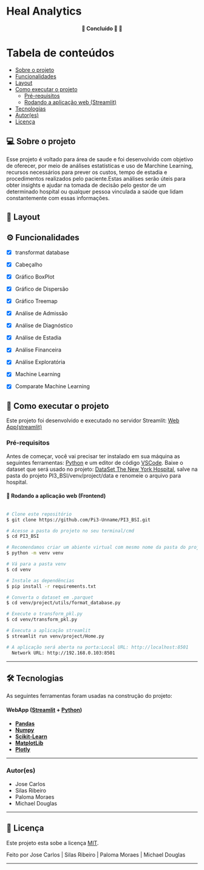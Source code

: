 # Heal Analytics

<h4 align="center">
	🚧   Concluído 🚀 🚧
</h4>

Tabela de conteúdos
=================
<!--ts-->
   * [Sobre o projeto](#-sobre-o-projeto)
   * [Funcionalidades](#-funcionalidades)
   * [Layout](#-layout)
   * [Como executar o projeto](#-como-executar-o-projeto)
     * [Pré-requisitos](#pré-requisitos)
     * [Rodando a aplicação web (Streamlit)](#user-content--rodando-a-aplicação-web-frontend)
   * [Tecnologias](#-tecnologias)
   * [Autor(es)](#-autor(es))
   * [Licença](#user-content--licença)
<!--te-->


## 💻 Sobre o projeto

Esse projeto é voltado para área de saude e foi desenvolvido com objetivo de oferecer, por meio de análises estatísticas e uso de Marchine Learning, recursos necessários para prever os custos, tempo de estadia e procedimentos realizados pelo paciente.Estas análises serão úteis para obter insights e ajudar na tomada de decisão pelo gestor de um determinado hospital ou qualquer pessoa vinculada a saúde que lidam constantemente com essas informações.

## 🎨 Layout

## ⚙️ Funcionalidades

- [x] transformat database
- [x] Cabeçalho
- [x] Gráfico BoxPlot
- [x] Gráfico de Dispersão
- [x] Gráfico Treemap
- [x] Análise de Admissão
- [x] Análise de Diagnóstico
- [x] Análise de Estadia
- [x] Análise Financeira
- [x] Análise Exploratória
- [x] Machine Learning
- [x] Comparate Machine Learning



## 🚀 Como executar o projeto

Este projeto foi desenvolvido e executado no servidor Streamlit:  [Web App(streamlit)](https://streamlit.io)



### Pré-requisitos

Antes de começar, você vai precisar ter instalado em sua máquina as seguintes ferramentas:
[Python](https://www.python.org/downloads/) e um editor de código [VSCode](https://code.visualstudio.com/).
Baixe o dataset que será usado no projeto: [DataSet The New York Hospital](https://www.kaggle.com/datasets/thedevastator/2010-new-york-state-hospital-inpatient-discharge), salve na pasta do projeto PI3_BSI/venv/project/data e renomeie o arquivo para hospital.



#### 🧭 Rodando a aplicação web (Frontend)

```bash

# Clone este repositório
$ git clone https://github.com/Pi3-Unname/PI3_BSI.git

# Acesse a pasta do projeto no seu terminal/cmd
$ cd PI3_BSI

# Recomendamos criar um abiente virtual com mesmo nome da pasta do projeto.
$ python -m venv venv

# Vá para a pasta venv
$ cd venv

# Instale as dependências
$ pip install -r requirements.txt

# Converta o dataset em .parquet
$ cd venv/project/utils/format_database.py

# Execute o transform_pkl.py
$ cd venv/transform_pkl.py

# Executa a aplicação streamlit
$ streamlit run venv/project/Home.py

# A aplicação será aberta na porta:Local URL: http://localhost:8501
  Network URL: http://192.168.0.103:8501


```
---
## 🛠 Tecnologias

As seguintes ferramentas foram usadas na construção do projeto:

#### **WebApp**  ([Streamlit](https://streamlit.io)  +  [Python](https://www.python.org))

-   **[Pandas](https://pandas.pydata.org)**
-   **[Numpy](https://numpy.org)**
-   **[Scikit-Learn](https://scikit-learn.org/stable/)**
-   **[MatplotLib](https://matplotlib.org)**
-   **[Plotly](https://plotly.com)**

---

### Autor(es)

* Jose Carlos
* Silas Ribeiro
* Paloma Moraes
* Michael Douglas

---

## 📝 Licença

Este projeto esta sobe a licença [MIT](./LICENSE).

Feito por  Jose Carlos | Silas Ribeiro | Paloma Moraes | Michael Douglas

---




